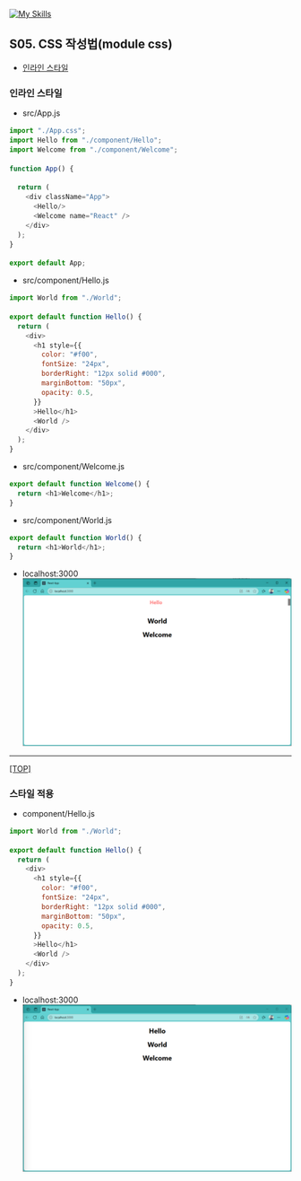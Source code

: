 [![My Skills](https://skillicons.dev/icons?heiht="10"&i=nodejs,vscode,js,react&theme=light)](readme.md)

## S05. CSS 작성법(module css)
- [인라인 스타일](#인라인-스타일)


### 인라인 스타일

- src/App.js
```js
import "./App.css";
import Hello from "./component/Hello";
import Welcome from "./component/Welcome";

function App() {

  return (
    <div className="App">
      <Hello/>
      <Welcome name="React" />
    </div>
  );
}

export default App;
```

- src/component/Hello.js
```js
import World from "./World";

export default function Hello() {
  return (
    <div>
      <h1 style={{ 
        color: "#f00",
        fontSize: "24px",
        borderRight: "12px solid #000",
        marginBottom: "50px",
        opacity: 0.5, 
      }}
      >Hello</h1>
      <World />
    </div>
  );
}

```

- src/component/Welcome.js
```js
export default function Welcome() {
  return <h1>Welcome</h1>;
}

```

- src/component/World.js
```js
export default function World() {
  return <h1>World</h1>;
}

```

- localhost:3000
![화면](./images/s05_style_01.png)


---
[[TOP]](#s05-css-작성법module-css)
<br/>


### 스타일 적용

- component/Hello.js
```js
import World from "./World";

export default function Hello() {
  return (
    <div>
      <h1 style={{ 
        color: "#f00",
        fontSize: "24px",
        borderRight: "12px solid #000",
        marginBottom: "50px",
        opacity: 0.5, 
      }}
      >Hello</h1>
      <World />
    </div>
  );
}
```


- localhost:3000
![화면](./images/s04_add_component.png)

